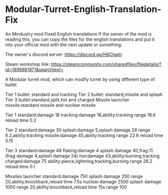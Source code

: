 # Modular-Turret-English-Translation-Fix
An Mindustry mod
Fixed English translations
If the owner of the mod is reading this, you can copy the files for the english translations and put it into your official mod with the next update or something.

The owner's discord server: https://discord.gg/H6Ctgph

Steam workshop link: https://steamcommunity.com/sharedfiles/filedetails/?id=1898861971&searchtext=

A Modular turret mod, which can modify turret by using different type of bullet

Tier 1 bullet: standard and tracking
Tier 2 bullet: standard,missile and splash
Tier 3 bullet:standard,split,hot and charged
Missile launcher missile:standard missile and nuclear missile

Tier 1 standard:damage 18
tracking:damage 18,ability:tracking
range 18.6
reload time 0.2

Tier 2 standard:damage 30
splash:damage 5,splash damage 28 range 6.2,ability:tracking
missile:damage 45,ability:tracking
range 22.6
reload time 0.15

Tier 3 standard:damage 48
flaking:damage 4 splash damage 40,frag:11 (frag damage 4,splash damage 24)
hot:damage 43,ability:burning,tracking
charged:damage 75 ability:pierce,lightning,tracking,burning
range 26.2
reload time 0.1

Missiles launcher standard:damage 750 splash damage 250 range 20,ability:knockback,reload time 7.5s
nuclear:damage 2500 splash damage 1000 range 20,ability:knockback,reload time 15s
range 100
